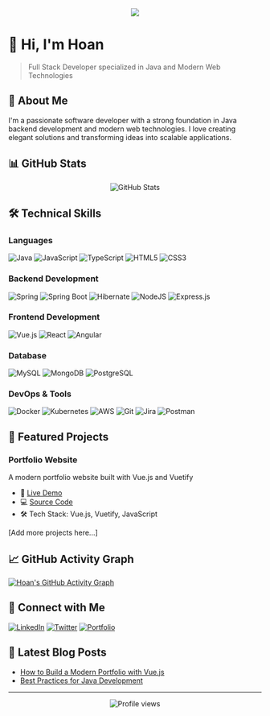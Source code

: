 <div align="center">
  <img src="https://readme-typing-svg.herokuapp.com/?lines=Welcome+to+my+GitHub+Profile!;I'm+a+Full+Stack+Developer;3%2B+years+of+coding+experience&center=true&width=380&height=45">
</div>

# 👋 Hi, I'm Hoan

> Full Stack Developer specialized in Java and Modern Web Technologies

## 🚀 About Me

I'm a passionate software developer with a strong foundation in Java backend development and modern web technologies. I love creating elegant solutions and transforming ideas into scalable applications.

## 📊 GitHub Stats

<div align="center">
  <img src="https://github-readme-stats.vercel.app/api?username=viethoan261&show_icons=true&theme=radical" alt="GitHub Stats" />
</div>


## 🛠️ Technical Skills

### Languages
![Java](https://img.shields.io/badge/Java-%23ED8B00.svg?style=for-the-badge&logo=java&logoColor=white)
![JavaScript](https://img.shields.io/badge/JavaScript-%23F7DF1E.svg?style=for-the-badge&logo=javascript&logoColor=black)
![TypeScript](https://img.shields.io/badge/TypeScript-%23007ACC.svg?style=for-the-badge&logo=typescript&logoColor=white)
![HTML5](https://img.shields.io/badge/HTML5-%23E34F26.svg?style=for-the-badge&logo=html5&logoColor=white)
![CSS3](https://img.shields.io/badge/CSS3-%231572B6.svg?style=for-the-badge&logo=css3&logoColor=white)

### Backend Development
![Spring](https://img.shields.io/badge/Spring-%236DB33F.svg?style=for-the-badge&logo=spring&logoColor=white)
![Spring Boot](https://img.shields.io/badge/Spring_Boot-%236DB33F.svg?style=for-the-badge&logo=spring-boot&logoColor=white)
![Hibernate](https://img.shields.io/badge/Hibernate-%23595014.svg?style=for-the-badge&logo=hibernate&logoColor=white)
![NodeJS](https://img.shields.io/badge/Node.js-%23339933.svg?style=for-the-badge&logo=nodedotjs&logoColor=white)
![Express.js](https://img.shields.io/badge/Express.js-%23404d59.svg?style=for-the-badge&logo=express&logoColor=white)

### Frontend Development
![Vue.js](https://img.shields.io/badge/Vue.js-%234FC08D.svg?style=for-the-badge&logo=vuedotjs&logoColor=white)
![React](https://img.shields.io/badge/React-%2320232a.svg?style=for-the-badge&logo=react&logoColor=%2361DAFB)
![Angular](https://img.shields.io/badge/Angular-%23DD0031.svg?style=for-the-badge&logo=angular&logoColor=white)

### Database
![MySQL](https://img.shields.io/badge/MySQL-%2300f.svg?style=for-the-badge&logo=mysql&logoColor=white)
![MongoDB](https://img.shields.io/badge/MongoDB-%234ea94b.svg?style=for-the-badge&logo=mongodb&logoColor=white)
![PostgreSQL](https://img.shields.io/badge/PostgreSQL-%23316192.svg?style=for-the-badge&logo=postgresql&logoColor=white)

### DevOps & Tools
![Docker](https://img.shields.io/badge/Docker-%232496ED.svg?style=for-the-badge&logo=docker&logoColor=white)
![Kubernetes](https://img.shields.io/badge/Kubernetes-%23326ce5.svg?style=for-the-badge&logo=kubernetes&logoColor=white)
![AWS](https://img.shields.io/badge/AWS-%23FF9900.svg?style=for-the-badge&logo=amazon-aws&logoColor=white)
![Git](https://img.shields.io/badge/Git-%23F05033.svg?style=for-the-badge&logo=git&logoColor=white)
![Jira](https://img.shields.io/badge/Jira-%230A0FFF.svg?style=for-the-badge&logo=jira&logoColor=white)
![Postman](https://img.shields.io/badge/Postman-FF6C37?style=for-the-badge&logo=postman&logoColor=white)

## 🌟 Featured Projects

### Portfolio Website
A modern portfolio website built with Vue.js and Vuetify
- 🔗 [Live Demo](your-link-here)
- 💻 [Source Code](your-link-here)
- 🛠️ Tech Stack: Vue.js, Vuetify, JavaScript

[Add more projects here...]

## 📈 GitHub Activity Graph

[![Hoan's GitHub Activity Graph](https://github-readme-activity-graph.vercel.app/graph?username=viethoan261&theme=tokyo-night)](https://github.com/viethoan261)

## 🤝 Connect with Me

[![LinkedIn](https://img.shields.io/badge/LinkedIn-0077B5?style=for-the-badge&logo=linkedin&logoColor=white)](your-linkedin-url)
[![Twitter](https://img.shields.io/badge/Twitter-1DA1F2?style=for-the-badge&logo=twitter&logoColor=white)](your-twitter-url)
[![Portfolio](https://img.shields.io/badge/Portfolio-000000?style=for-the-badge&logo=About.me&logoColor=white)](your-portfolio-url)

## 📝 Latest Blog Posts

<!-- BLOG-POST-LIST:START -->
- [How to Build a Modern Portfolio with Vue.js](your-blog-link)
- [Best Practices for Java Development](your-blog-link)
<!-- BLOG-POST-LIST:END -->

---

<div align="center">
  <img src="https://komarev.com/ghpvc/?username=viethoan261&color=blueviolet" alt="Profile views" />
</div>


